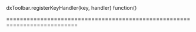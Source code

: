 <!--id-->dxToolbar.registerKeyHandler(key, handler)<!--/id-->
<!--merge--><!--/merge-->
<!--hidden--><!--/hidden-->
<!--type-->function()<!--/type-->
===========================================================================
